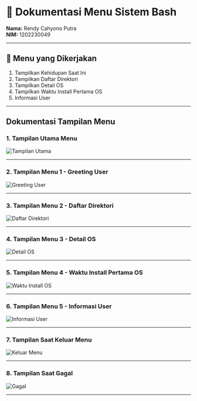 # 📁 Dokumentasi Menu Sistem Bash

**Nama:** Rendy Cahyono Putra  
**NIM:** 1202230049  

---

## 📌 Menu yang Dikerjakan

1. Tampilkan Kehidupan Saat Ini  
2. Tampilkan Daftar Direktori  
3. Tampilkan Detail OS  
4. Tampilkan Waktu Install Pertama OS  
5. Informasi User  

---

##  Dokumentasi Tampilan Menu

### 1. Tampilan Utama Menu  
![Tampilan Utama](https://github.com/user-attachments/assets/efaa4f54-0872-4bc6-b36a-bbf03f477a84)

---

### 2. Tampilan Menu 1 - Greeting User  
![Greeting User](https://github.com/user-attachments/assets/ca1aa9ba-f8ef-4ef2-a85a-77fded45b795)

---

### 3. Tampilan Menu 2 - Daftar Direktori  
![Daftar Direktori](https://github.com/user-attachments/assets/e07e3141-df8a-440c-b25e-e30775976e5c)

---

### 4. Tampilan Menu 3 - Detail OS  
![Detail OS](https://github.com/user-attachments/assets/bbd81609-9f06-4fc6-85bc-3856ce0bfba8)

---

### 5. Tampilan Menu 4 - Waktu Install Pertama OS  
![Waktu Install OS](https://github.com/user-attachments/assets/d3da1afa-bbc3-4e03-93d7-73f8a3f4c960)

---

### 6. Tampilan Menu 5 - Informasi User  
![Informasi User](https://github.com/user-attachments/assets/5cb19c1e-e6f4-42f0-8eda-853ac93f82fe)

---

### 7. Tampilan Saat Keluar Menu  
![Keluar Menu](https://github.com/user-attachments/assets/46452158-f503-40ed-a1ef-983e79d82822)

---

### 8. Tampilan Saat Gagal  
![Gagal](https://github.com/user-attachments/assets/eeabf263-b217-44a4-8ef1-a0b1d3c0c11e)

---
